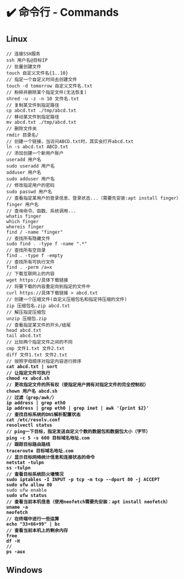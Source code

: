 # ✔️ 命令行 - Commands

## Linux

<pre class="language-bash"><code class="lang-bash">// 连接SSH服务
ssh 用户名@目标IP
// 批量创建文件
touch 自定义文件名{1..10}
// 指定一个自定义时间去创建文件
touch -d tomorrow 自定义文件名.txt
// 粉碎并删除某个指定文件(无法恢复)
shred -u -z -n 10 文件名.txt
// 复制某文件到指定路径
cp abcd.txt ./tmp/abcd.txt
// 移动某文件到指定路径
mv abcd.txt ./tmp/abcd.txt
// 删除文件夹
rmdir 目录名/
// 创建一个链接，当访问ABCD.txt时，其实会打开abcd.txt
ln -s abcd.txt ABCD.txt
// 添加创建一个新用户账户
useradd 用户名
sudo useradd 用户名
adduser 用户名
sudo adduser 用户名
// 修改指定用户的密码
sudo passwd 用户名
// 查看指定某用户的登录信息、登录状态...（需要先安装:apt install finger）
finger 用户名
// 查询命令、函数、系统调用...
whatis finger
which finger
whereis finger
find / -name "finger"
// 查找所有隐藏文件
sudo find . -type f -name ".*"
// 查找所有空目录
find . -type f -empty
// 查找所有可执行文件
find . -perm /a=x
// 下载互联网上的内容
wget https://具体下载链接
// 将要下载的内容重定向到指定的文件中
curl https://具体下载链接 > abcd.txt
// 创建一个压缩文件(自定义压缩包名和指定待压缩的文件)
zip 压缩包名.zip abcd.txt
// 解压指定压缩包
unzip 压缩包.zip
// 查看指定某文件的开头/结尾
head abcd.txt
tail abcd.txt
// 比较两个指定文件之间的不同
cmp 文件1.txt 文件2.txt
diff 文件1.txt 文件2.txt
// 按照字母顺序对指定内容进行排序
<strong>cat abcd.txt | sort 
</strong><strong>// 让指定文件可执行
</strong><strong>chmod +x abcd.sh
</strong><strong>// 更改指定文件的所有权（使指定用户拥有对指定文件的完全控制权）
</strong><strong>chown 用户名 abcd.sh
</strong><strong>// 过滤（grep/awk/）
</strong><strong>ip address | grep eth0
</strong><strong>ip address | grep eth0 | grep inet | awk '{print $2}'
</strong><strong>// 查找目标系统的DNS解析配置状态
</strong><strong>cat /etc/resolv.conf
</strong><strong>resolvectl status
</strong><strong>// ping一下目标，指定发送自定义个数的数据包和数据包大小（字节）
</strong><strong>ping -c 5 -s 600 目标域名地址.com
</strong><strong>// 跟踪目标路由路线
</strong><strong>traceroute 目标域名地址.com
</strong><strong>// 显示目标网络统计信息和连接状态的命令
</strong><strong>netstat -tulpn
</strong><strong>ss -tulpn
</strong><strong>// 查看目标系统防火墙情况
</strong><strong>sudo iptables -I INPUT -p tcp -m tcp --dport 80 -j ACCEPT
</strong><strong>sudo ufw allow 80
</strong>sudo ufw enable
<strong>sudo ufw status
</strong><strong>// 查看当前本机信息（使用neofetch需要先安装：apt install neofetch）
</strong><strong>uname -a
</strong><strong>neofetch
</strong><strong>// 在终端中进行一些运算
</strong><strong>echo "33+66+99" | bc
</strong><strong>// 查看当前本机上的剩余内存
</strong><strong>free
</strong><strong>df -H
</strong><strong>// 
</strong><strong>ps -aux
</strong></code></pre>





## Windows



